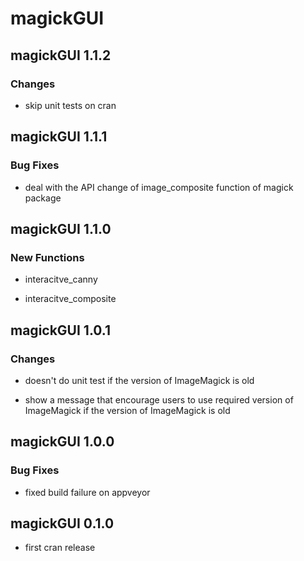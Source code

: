 # magickGUI

## magickGUI 1.1.2

### Changes

* skip unit tests on cran

## magickGUI 1.1.1

### Bug Fixes

* deal with the API change of image_composite function of magick package

## magickGUI 1.1.0

### New Functions

* interacitve_canny

* interacitve_composite

## magickGUI 1.0.1

### Changes

* doesn't do unit test if the version of ImageMagick is old

* show a message that encourage users to use required version of ImageMagick if the version of ImageMagick is old

## magickGUI 1.0.0

### Bug Fixes

* fixed build failure on appveyor

## magickGUI 0.1.0

* first cran release